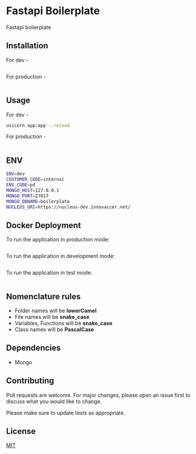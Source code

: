 # Fastapi Boilerplate

Fastapi bolierplate

## Installation

For dev -
```bash
```

For production -
```bash
```

## Usage

For dev -
```bash
uvicorn app:app --reload
```
For production -
```bash
```

## ENV
```bash
ENV=dev
CUSTOMER_CODE=internal
ENV_CODE=pd
MONGO_HOST=127.0.0.1
MONGO_PORT=27017
MONGO_DBNAME=boilerplate
NUCLEUS_URI=https://nucleus-dev.innovaccer.net/
```

## Docker Deployment
To run the application in production mode:
```bash

```

To run the application in development mode:
```bash

```

To run the application in test mode:
```bash

```

## Nomenclature rules
- Folder names will be **lowerCamel**
- File names will be **snake_case**
- Variables, Functions will be **snake_case**
- Class names will be **PascalCase**

## Dependencies
- Mongo

## Contributing
Pull requests are welcome. For major changes, please open an issue first to discuss what you would like to change.

Please make sure to update tests as appropriate.

## License
[MIT](https://choosealicense.com/licenses/mit/)
